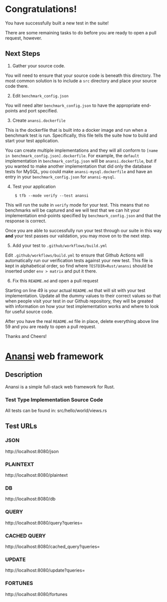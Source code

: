 # Congratulations!

You have successfully built a new test in the suite!

There are some remaining tasks to do before you are ready to open a pull request, however.

## Next Steps

1. Gather your source code.

You will need to ensure that your source code is beneath this directory. The most common solution is to include a `src` directory and place your source code there.

2. Edit `benchmark_config.json`

You will need alter `benchmark_config.json` to have the appropriate end-points and port specified.

3. Create `anansi.dockerfile`

This is the dockerfile that is built into a docker image and run when a benchmark test is run. Specifically, this file tells the suite how to build and start your test application.

You can create multiple implementations and they will all conform to `[name in benchmark_config.json].dockerfile`. For example, the `default` implementation in `benchmark_config.json` will be `anansi.dockerfile`, but if you wanted to make another implementation that did only the database tests for MySQL, you could make `anansi-mysql.dockerfile` and have an entry in your `benchmark_config.json` for `anansi-mysql`.

4. Test your application

        $ tfb --mode verify --test anansi

This will run the suite in `verify` mode for your test. This means that no benchmarks will be captured and we will test that we can hit your implementation end-points specified by `benchmark_config.json` and that the response is correct.

Once you are able to successfully run your test through our suite in this way **and** your test passes our validation, you may move on to the next step.

5. Add your test to `.github/workflows/build.yml`

Edit `.github/workflows/build.yml` to ensure that Github Actions will automatically run our verification tests against your new test. This file is kept in alphabetical order, so find where `TESTDIR=Rust/anansi` should be inserted under `env > matrix` and put it there.

6. Fix this `README.md` and open a pull request

Starting on line 49 is your actual `README.md` that will sit with your test implementation. Update all the dummy values to their correct values so that when people visit your test in our Github repository, they will be greated with information on how your test implementation works and where to look for useful source code.

After you have the real `README.md` file in place, delete everything above line 59 and you are ready to open a pull request.

Thanks and Cheers!







# [Anansi](https://saru-tora.github.io/anansi/) web framework

## Description

Anansi is a simple full-stack web framework for Rust.

### Test Type Implementation Source Code

All tests can be found in: src/hello/world/views.rs

## Test URLs
### JSON

http://localhost:8080/json

### PLAINTEXT

http://localhost:8080/plaintext

### DB

http://localhost:8080/db

### QUERY

http://localhost:8080/query?queries=

### CACHED QUERY

http://localhost:8080/cached_query?queries=

### UPDATE

http://localhost:8080/update?queries=

### FORTUNES

http://localhost:8080/fortunes

